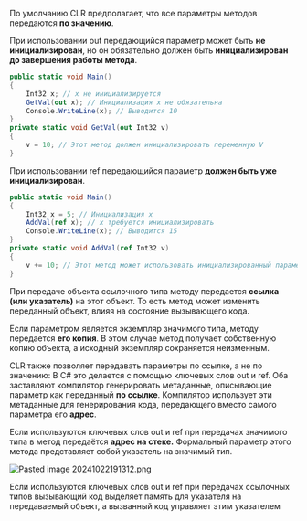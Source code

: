 По умолчанию CLR предполагает, что все параметры методов передаются **по значению**. 

При использовании out передающийся параметр может быть **не инициализирован**, но он обязательно должен быть **инициализирован до завершения работы метода**.

```csharp
public static void Main()
{
	Int32 x; // x не инициализируется
	GetVal(out x); // Инициализация x не обязательна
	Console.WriteLine(x); // Выводится 10
}
private static void GetVal(out Int32 v)
{
	v = 10; // Этот метод должен инициализировать переменную V
}
```

При использовании ref передающийся параметр **должен быть уже инициализирован**.

```csharp
public static void Main()
{
	Int32 x = 5; // Инициализация x
	AddVal(ref x); // x требуется инициализировать
	Console.WriteLine(x); // Выводится 15
}
private static void AddVal(ref Int32 v)
{
	v += 10; // Этот метод может использовать инициализированный параметр v
}
```

При передаче объекта ссылочного типа методу передается **ссылка (или указатель)** на этот объект. То есть метод может изменить переданный объект, влияя на состояние вызывающего кода. 

Если параметром является экземпляр значимого типа, методу передается **его копия**. В этом случае метод получает собственную копию объекта, а исходный экземпляр сохраняется неизменным.

CLR также позволяет передавать параметры по ссылке, а не по значению:
В C# это делается с помощью ключевых слов out и ref. Оба заставляют компилятор генерировать метаданные, описывающие параметр как переданный **по ссылке**. Компилятор использует эти метаданные для генерирования кода, передающего вместо самого параметра его **адрес**.

Если используются ключевых слов out и ref при передачах значимого типа в метод передаётся **адрес на стеке.** Формальный параметр этого метода представляет собой указатель на значимый тип.

![Pasted image 20241022191312.png](/img/user/Files/Image/Pasted%20image%2020241022191312.png)

Если используются ключевых слов out и ref при передачах ссылочных типов вызывающий код выделяет память для указателя на передаваемый объект, а вызванный код управляет этим указателем